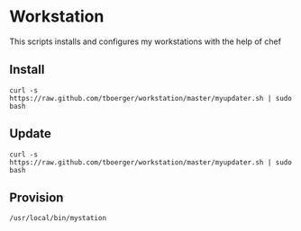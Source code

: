 Workstation
===========

This scripts installs and configures my workstations with the help of chef

Install
-------

    curl -s https://raw.github.com/tboerger/workstation/master/myupdater.sh | sudo bash

Update
------

    curl -s https://raw.github.com/tboerger/workstation/master/myupdater.sh | sudo bash

Provision
---------

    /usr/local/bin/mystation
